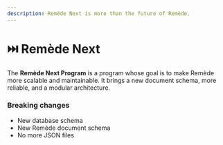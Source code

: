 ```yaml
---
description: Remède Next is more than the future of Remède.
---
```


# ⏭️ Remède Next

The **Remède Next Program** is a program whose goal is to make Remède more scalable and maintainable. It brings a new document schema, more reliable, and a modular architecture.

### Breaking changes

* New database schema
* New Remède document schema
* No more JSON files

